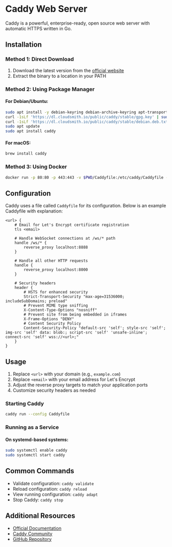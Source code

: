 # Caddy Web Server

Caddy is a powerful, enterprise-ready, open source web server with automatic HTTPS written in Go.

## Installation

### Method 1: Direct Download

1. Download the latest version from the [official website](https://caddyserver.com/download)
2. Extract the binary to a location in your PATH

### Method 2: Using Package Manager

#### For Debian/Ubuntu:
```bash
sudo apt install -y debian-keyring debian-archive-keyring apt-transport-https
curl -1sLf 'https://dl.cloudsmith.io/public/caddy/stable/gpg.key' | sudo gpg --dearmor -o /usr/share/keyrings/caddy-stable-archive-keyring.gpg
curl -1sLf 'https://dl.cloudsmith.io/public/caddy/stable/debian.deb.txt' | sudo tee /etc/apt/sources.list.d/caddy-stable.list
sudo apt update
sudo apt install caddy
```

#### For macOS:
```bash
brew install caddy
```

### Method 3: Using Docker
```bash
docker run -p 80:80 -p 443:443 -v $PWD/Caddyfile:/etc/caddy/Caddyfile -v caddy_data:/data caddy
```

## Configuration

Caddy uses a file called `Caddyfile` for its configuration. Below is an example Caddyfile with explanation:

```
<url> {
    # Email for Let's Encrypt certificate registration
    tls <email>

    # Handle WebSocket connections at /ws/* path
    handle /ws/* {
        reverse_proxy localhost:8888
    }

    # Handle all other HTTP requests
    handle {
        reverse_proxy localhost:8000
    }

    # Security headers
    header {
        # HSTS for enhanced security
        Strict-Transport-Security "max-age=31536000; includeSubDomains; preload"
        # Prevent MIME type sniffing
        X-Content-Type-Options "nosniff"
        # Prevent site from being embedded in iframes
        X-Frame-Options "DENY"
        # Content Security Policy
        Content-Security-Policy "default-src 'self'; style-src 'self'; img-src 'self' data: blob:; script-src 'self' 'unsafe-inline'; connect-src 'self' wss://<url>;"
    }
}
```

## Usage

1. Replace `<url>` with your domain (e.g., `example.com`)
2. Replace `<email>` with your email address for Let's Encrypt
3. Adjust the reverse proxy targets to match your application ports
4. Customize security headers as needed

### Starting Caddy

```bash
caddy run --config Caddyfile
```

### Running as a Service

#### On systemd-based systems:
```bash
sudo systemctl enable caddy
sudo systemctl start caddy
```

## Common Commands

- Validate configuration: `caddy validate`
- Reload configuration: `caddy reload`
- View running configuration: `caddy adapt`
- Stop Caddy: `caddy stop`

## Additional Resources

- [Official Documentation](https://caddyserver.com/docs/)
- [Caddy Community](https://caddy.community/)
- [GitHub Repository](https://github.com/caddyserver/caddy)
